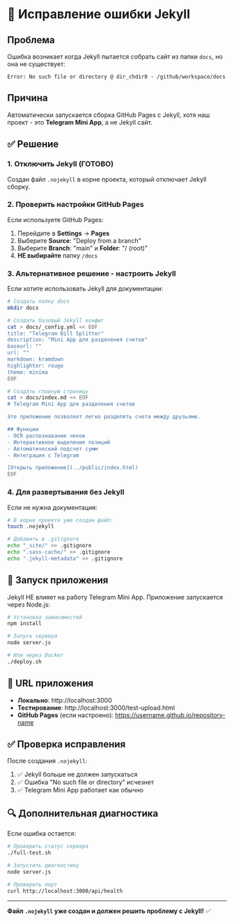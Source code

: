 # 🔧 Исправление ошибки Jekyll

## Проблема
Ошибка возникает когда Jekyll пытается собрать сайт из папки `docs`, но она не существует:
```
Error: No such file or directory @ dir_chdir0 - /github/workspace/docs
```

## Причина
Автоматически запускается сборка GitHub Pages с Jekyll, хотя наш проект - это **Telegram Mini App**, а не Jekyll сайт.

## ✅ Решение

### 1. Отключить Jekyll (ГОТОВО)
Создан файл `.nojekyll` в корне проекта, который отключает Jekyll сборку.

### 2. Проверить настройки GitHub Pages
Если используете GitHub Pages:

1. Перейдите в **Settings** → **Pages**
2. Выберите **Source**: "Deploy from a branch"
3. Выберите **Branch**: "main" и **Folder**: "/ (root)"
4. **НЕ выбирайте** папку `/docs`

### 3. Альтернативное решение - настроить Jekyll
Если хотите использовать Jekyll для документации:

```bash
# Создать папку docs
mkdir docs

# Создать базовый Jekyll конфиг
cat > docs/_config.yml << EOF
title: "Telegram Bill Splitter"
description: "Mini App для разделения счетов"
baseurl: ""
url: ""
markdown: kramdown
highlighter: rouge
theme: minima
EOF

# Создать главную страницу
cat > docs/index.md << EOF
# Telegram Mini App для разделения счетов

Это приложение позволяет легко разделять счета между друзьями.

## Функции
- OCR распознавание чеков
- Интерактивное выделение позиций
- Автоматический подсчет сумм
- Интеграция с Telegram

[Открыть приложение](../public/index.html)
EOF
```

### 4. Для развертывания без Jekyll
Если не нужна документация:

```bash
# В корне проекта уже создан файл:
touch .nojekyll

# Добавить в .gitignore
echo "_site/" >> .gitignore
echo ".sass-cache/" >> .gitignore
echo ".jekyll-metadata" >> .gitignore
```

## 🚀 Запуск приложения

Jekyll НЕ влияет на работу Telegram Mini App. Приложение запускается через Node.js:

```bash
# Установка зависимостей
npm install

# Запуск сервера
node server.js

# Или через Docker
./deploy.sh
```

## 📱 URL приложения

- **Локально**: http://localhost:3000
- **Тестирование**: http://localhost:3000/test-upload.html
- **GitHub Pages** (если настроено): https://username.github.io/repository-name

## ✅ Проверка исправления

После создания `.nojekyll`:

1. ✅ Jekyll больше не должен запускаться
2. ✅ Ошибка "No such file or directory" исчезнет
3. ✅ Telegram Mini App работает как обычно

## 🔍 Дополнительная диагностика

Если ошибка остается:

```bash
# Проверить статус сервера
./full-test.sh

# Запустить диагностику
node server.js

# Проверить порт
curl http://localhost:3000/api/health
```

---

**Файл `.nojekyll` уже создан и должен решить проблему с Jekyll!** ✅